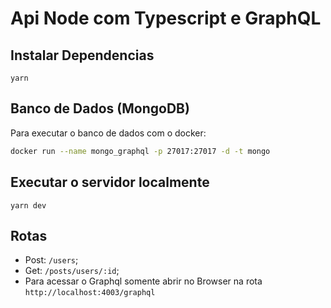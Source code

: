 # Api Node com Typescript e GraphQL 

## Instalar Dependencias
`yarn`
## Banco de Dados (MongoDB)
Para executar o banco de dados com o docker: 
```bash
docker run --name mongo_graphql -p 27017:27017 -d -t mongo
```
## Executar o servidor localmente
```yarn dev```
## Rotas 
 - Post: `/users`;
 - Get: `/posts/users/:id`;
 - Para acessar o Graphql somente abrir no Browser na rota `http://localhost:4003/graphql`
